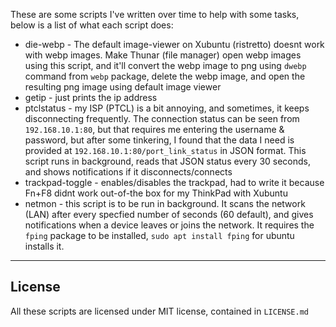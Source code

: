 These are some scripts I've written over time to help with some tasks, below is a list of what each script does:  
* die-webp - The default image-viewer on Xubuntu (ristretto) doesnt work with webp images. 
Make Thunar (file manager) open webp images using this script, and it'll convert the webp image to png using `dwebp` command from `webp` package, delete the webp image, and
open the resulting png image using default image viewer
* getip - just prints the ip address
* ptclstatus - my ISP (PTCL) is a bit annoying, and sometimes, it keeps disconnecting frequently. The connection status can be seen from `192.168.10.1:80`, 
but that requires me entering the username & password, but after some tinkering, I found that the data I need is provided at `192.168.10.1:80/port_link_status` in JSON 
format. This script runs in background, reads that JSON status every 30 seconds, and shows notifications if it disconnects/connects
* trackpad-toggle - enables/disables the trackpad, had to write it because Fn+F8 didnt work out-of-the box for my ThinkPad with Xubuntu
* netmon - this script is to be run in background. It scans the network (LAN) after every specfied number of seconds (60 default), and gives notifications when a device leaves 
or joins the network. It requires the `fping` package to be installed, `sudo apt install fping` for ubuntu installs it.

---

## License
All these scripts are licensed under MIT license, contained in `LICENSE.md`